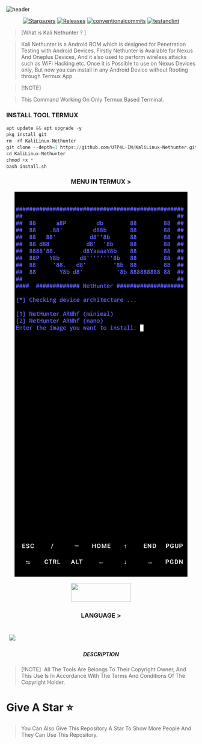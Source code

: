 ![header](https://capsule-render.vercel.app/api?type=waving&color=auto&height=300&section=header&text=KaliLinux%20Nethunter&fontSize=90&animation=fadeIn&fontAlignY=38&desc=KALI%20LINUX%20NETHUNTER%20INSTALLATION%20IN%20TERMUX%20TERMINAL&descAlignY=51&descAlign=62)

</p>
   <p align="center">
      <a href="https://github.com/U7P4L-IN/KaliLinux-Nethunter/stargazers">
      <img alt="Stargazers" src="https://img.shields.io/github/stars/U7P4L-IN/KaliLinux-Nethunter?style=for-the-badge&logo=github&color=f4dbd6&logoColor=D9E0EE&labelColor=302D41"></a>
      <a href="https://github.com/U7P4L-IN/KaliLinux-Nethunter/releases/latest">
      <img alt="Releases" src="https://img.shields.io/github/release/U7P4L-IN/KaliLinux-Nethunter?style=for-the-badge&logo=semantic-release&color=f5bde6&logoColor=D9E0EE&labelColor=302D41"/></a>
      <a href="https://www.conventionalcommits.org/en/v1.0.0/">
      <img alt="conventionalcommits" src="https://img.shields.io/badge/Conventional%20Commits-1.0.0-%23FE5196?style=for-the-badge&logo=conventionalcommits&color=ee99a0&logoColor=D9E0EE&labelColor=302D41"></a>
      <a href="https://github.com/U7P4L-IN/KaliLinux-Nethunter/actions/workflows/github-action.yml">
      <img alt="testandlint" src="https://img.shields.io/github/actions/workflow/status/vn7n24fzkq/github-profile-summary-cards/test-and-lint.yml?branch=main&label=Test%20and%20Lint&style=for-the-badge&color=a6da95"></a>
   </p>

> [What is Kali Nethunter ? ]  

> Kali Nethunter is a Android ROM which is designed for Penetration Testing with Android Devices, Firstly Nethunter is Available for Nexus And Oneplus Devices,
> And it also used to perform wireless attacks such as WiFi Hacking etc.
> Once it is Possible to use on Nexus Devices only, But now you can install in any Android Device without Rooting through Termux App.


> [!NOTE]  

> This Command Working On Only Termux Based Terminal.

### INSTALL TOOL TERMUX
```python
apt update && apt upgrade -y
pkg install git
rm -rf KaliLinux-Nethunter
git clone --depth=1 https://github.com/U7P4L-IN/KaliLinux-Nethunter.git
cd KaliLinux-Nethunter
chmod +x *
bash install.sh
```
<h3 align="center"><b>MENU IN TERMUX > </b></h3>

<p align="center"><img src="https://github.com/U7P4L-IN/KaliLinux-Nethunter/blob/master/image/ss.png"></p>

<p align="center">  <a href="https://t.me/TheU7p4lArmyX"><img width="160" height="50" src="https://i.imgur.com/N7AK7XY.png"></a></p>

<h3 align="center"><b>LANGUAGE > </b></h3>

</a><br>
<a href="https://github.com/U7P4L-IN/KaliLinux-Nethunter">
  <img align="center" style="margin:0.5rem" src="https://github-readme-stats.vercel.app/api/pin/?username=U7P4L-IN&repo=KaliLinux-Nethunter&title_color=ffffff&text_color=c9cacc&icon_color=4AB197&bg_color=1A2B34" />
</a>

<h5 align="center"><b>DESCRIPTION</b></h5>

> [!NOTE]  
> All The Tools Are Belongs To Their Copyright Owner, And This Use Is In Accordance With The Terms And Conditions Of The Copyright Holder.

# Give A Star ⭐

> You Can Also Give This Repository A Star To Show More People And They Can Use This Repository.
